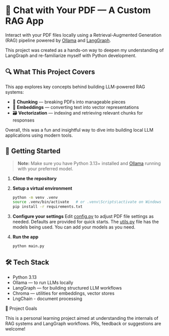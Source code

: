 # 💬 Chat with Your PDF — A Custom RAG App

Interact with your PDF files locally using a Retrieval-Augmented Generation (RAG) pipeline powered by [Ollama](https://ollama.com) and [LangGraph](https://github.com/langchain-ai/langgraph).

This project was created as a hands-on way to deepen my understanding of LangGraph and re-familiarize myself with Python development.

## 🔍 What This Project Covers

This app explores key concepts behind building LLM-powered RAG systems:

- 📄 **Chunking** — breaking PDFs into manageable pieces  
- 🧠 **Embeddings** — converting text into vector representations  
- 🗃️ **Vectorization** — indexing and retrieving relevant chunks for responses  

Overall, this was a fun and insightful way to dive into building local LLM applications using modern tools.

## 🚀 Getting Started

> **Note:** Make sure you have Python 3.13+ installed and [Ollama](https://ollama.com/) running with your preferred model.

1. **Clone the repository**
2. **Setup a virtual environment**

    ```bash
    python -m venv .venv
    source .venv/bin/activate   # or .venv\Scripts\activate on Windows
    pip install -r requirements.txt
    ```

3. **Configure your settings**
    Edit [config.py](./config.py) to adjust PDF file settings as needed. Defaults are provided for quick starts.
    The [utils.py](./utils.py) file has the models being used. You can add your models as you need.


4. **Run the app**
    ```python
    python main.py
    ```

## 🛠 Tech Stack
- Python 3.13
- Ollama — to run LLMs locally
- LangGraph — for building structured LLM workflows
- Chroma — utilities for embeddings, vector stores
- LngChain - document processing

📁 Project Goals

This is a personal learning project aimed at understanding the internals of RAG systems and LangGraph workflows. PRs, feedback or suggestions are welcome!